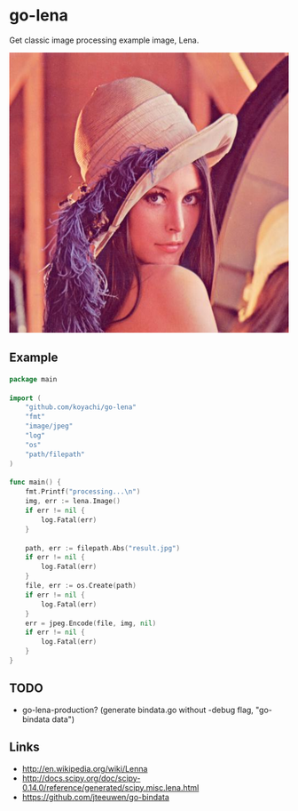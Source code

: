 # go-lena

Get classic image processing example image, Lena.

![lena.result.jpg](https://raw.githubusercontent.com/koyachi/go-lena/master/example/lena.result.jpg)


## Example

```go
package main

import (
	"github.com/koyachi/go-lena"
	"fmt"
	"image/jpeg"
	"log"
	"os"
	"path/filepath"
)

func main() {
	fmt.Printf("processing...\n")
	img, err := lena.Image()
	if err != nil {
		log.Fatal(err)
	}

	path, err := filepath.Abs("result.jpg")
	if err != nil {
		log.Fatal(err)
	}
	file, err := os.Create(path)
	if err != nil {
		log.Fatal(err)
	}
	err = jpeg.Encode(file, img, nil)
	if err != nil {
		log.Fatal(err)
	}
}
```

## TODO

- go-lena-production? (generate bindata.go without -debug flag, "go-bindata data")

## Links

- http://en.wikipedia.org/wiki/Lenna
- http://docs.scipy.org/doc/scipy-0.14.0/reference/generated/scipy.misc.lena.html
- https://github.com/jteeuwen/go-bindata
